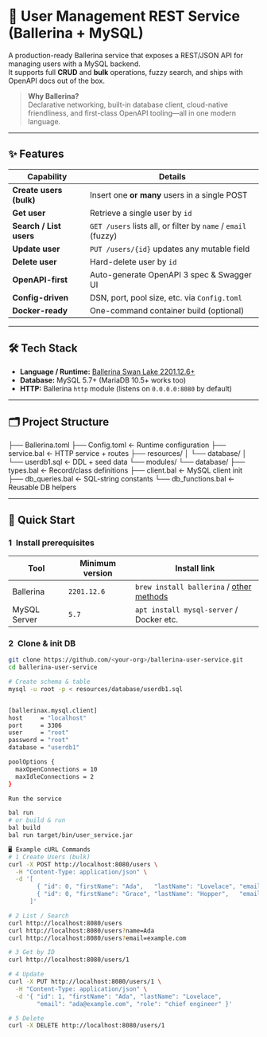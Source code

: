 # 🐘 User Management REST Service (Ballerina + MySQL)

A production-ready Ballerina service that exposes a REST/JSON API for managing users with a MySQL backend.  
It supports full **CRUD** and **bulk** operations, fuzzy search, and ships with OpenAPI docs out of the box.

> **Why Ballerina?**  
> Declarative networking, built-in database client, cloud-native friendliness, and first-class OpenAPI tooling—all in one modern language.

---

## ✨ Features

| Capability                | Details                                                         |
|---------------------------|-----------------------------------------------------------------|
| **Create users (bulk)**   | Insert one **or many** users in a single POST                   |
| **Get user**              | Retrieve a single user by `id`                                  |
| **Search / List users**   | `GET /users` lists all, or filter by `name` / `email` (fuzzy)   |
| **Update user**           | `PUT /users/{id}` updates any mutable field                     |
| **Delete user**           | Hard-delete user by `id`                                        |
| **OpenAPI-first**         | Auto-generate OpenAPI 3 spec & Swagger UI                      |
| **Config-driven**         | DSN, port, pool size, etc. via `Config.toml`                    |
| **Docker-ready**          | One-command container build (optional)                          |

---

## 🛠️ Tech Stack

* **Language / Runtime:** [Ballerina Swan Lake 2201.12.6+](https://ballerina.io)  
* **Database:** MySQL 5.7+ (MariaDB 10.5+ works too)  
* **HTTP:** Ballerina `http` module (listens on `0.0.0.0:8080` by default)

---

## 🗂️ Project Structure
├── Ballerina.toml
├── Config.toml ← Runtime configuration
├── service.bal ← HTTP service + routes
├── resources/
│ └── database/
│ └── userdb1.sql ← DDL + seed data
└── modules/
└── database/
├── types.bal ← Record/class definitions
├── client.bal ← MySQL client init
├── db_queries.bal ← SQL-string constants
└── db_functions.bal ← Reusable DB helpers


---

## 🚀 Quick Start

### 1 Install prerequisites

| Tool        | Minimum version | Install link                              |
|-------------|-----------------|-------------------------------------------|
| Ballerina   | `2201.12.6`     | `brew install ballerina` / [other methods](https://ballerina.io/downloads/) |
| MySQL Server| `5.7`           | `apt install mysql-server` / Docker etc.  |

### 2 Clone & init DB

```bash
git clone https://github.com/<your-org>/ballerina-user-service.git
cd ballerina-user-service

# Create schema & table
mysql -u root -p < resources/database/userdb1.sql


[ballerinax.mysql.client]
host     = "localhost"
port     = 3306
user     = "root"
password = "root"
database = "userdb1"

poolOptions {
  maxOpenConnections = 10
  maxIdleConnections = 2
}

Run the service 

bal run
# or build & run
bal build
bal run target/bin/user_service.jar

🖥️ Example cURL Commands
# 1 Create Users (bulk)
curl -X POST http://localhost:8080/users \
  -H "Content-Type: application/json" \
  -d '[
        { "id": 0, "firstName": "Ada",   "lastName": "Lovelace", "email": "ada@example.com",   "role": "engineer" },
        { "id": 0, "firstName": "Grace", "lastName": "Hopper",   "email": "grace@example.com", "role": "admiral" }
      ]'

# 2 List / Search
curl http://localhost:8080/users
curl http://localhost:8080/users?name=Ada
curl http://localhost:8080/users?email=example.com

# 3 Get by ID
curl http://localhost:8080/users/1

# 4 Update
curl -X PUT http://localhost:8080/users/1 \
  -H "Content-Type: application/json" \
  -d '{ "id": 1, "firstName": "Ada", "lastName": "Lovelace",
        "email": "ada@example.com", "role": "chief engineer" }'

# 5 Delete
curl -X DELETE http://localhost:8080/users/1
